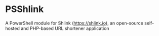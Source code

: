 # PSShlink
A PowerShell module for Shlink (https://shlink.io), an open-source self-hosted and PHP-based URL shortener application
